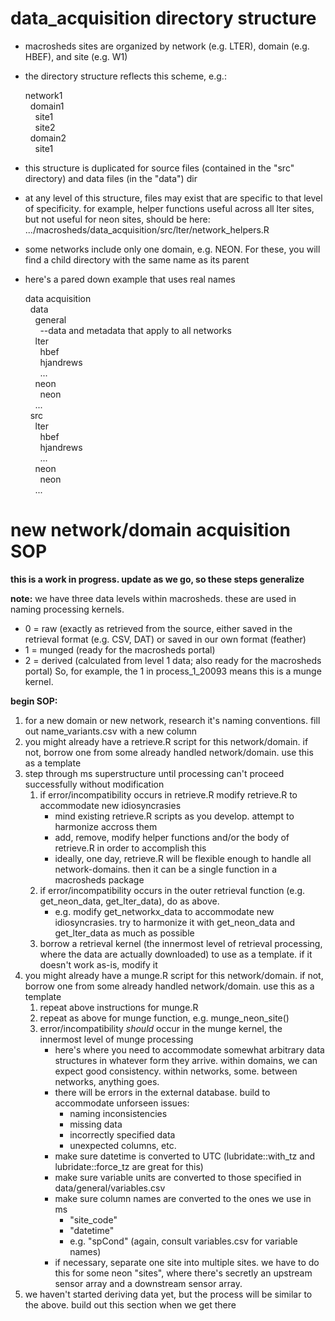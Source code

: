 # data_acquisition directory structure

+ macrosheds sites are organized by network (e.g. LTER), domain (e.g. HBEF), and site (e.g. W1)
+ the directory structure reflects this scheme, e.g.:

  network1  
  &nbsp;&nbsp;domain1  
  &nbsp;&nbsp;&nbsp;&nbsp;site1  
  &nbsp;&nbsp;&nbsp;&nbsp;site2  
  &nbsp;&nbsp;domain2  
  &nbsp;&nbsp;&nbsp;&nbsp;site1  

+ this structure is duplicated for source files (contained in the "src" directory) and data files (in the "data") dir
+ at any level of this structure, files may exist that are specific to that level of specificity. for example, helper functions useful across all lter sites, but not useful for neon sites, should be here: .../macrosheds/data_acquisition/src/lter/network_helpers.R
+ some networks include only one domain, e.g. NEON. For these, you will find a child directory with the same name as its parent
+ here's a pared down example that uses real names

  data acquisition  
  &nbsp;&nbsp;data  
  &nbsp;&nbsp;&nbsp;&nbsp;general  
  &nbsp;&nbsp;&nbsp;&nbsp;&nbsp;&nbsp;--data and metadata that apply to all networks  
  &nbsp;&nbsp;&nbsp;&nbsp;lter  
  &nbsp;&nbsp;&nbsp;&nbsp;&nbsp;&nbsp;hbef  
  &nbsp;&nbsp;&nbsp;&nbsp;&nbsp;&nbsp;hjandrews  
  &nbsp;&nbsp;&nbsp;&nbsp;&nbsp;&nbsp;...  
  &nbsp;&nbsp;&nbsp;&nbsp;neon  
  &nbsp;&nbsp;&nbsp;&nbsp;&nbsp;&nbsp;neon  
  &nbsp;&nbsp;&nbsp;&nbsp;...  
  &nbsp;&nbsp;src  
  &nbsp;&nbsp;&nbsp;&nbsp;lter  
  &nbsp;&nbsp;&nbsp;&nbsp;&nbsp;&nbsp;hbef  
  &nbsp;&nbsp;&nbsp;&nbsp;&nbsp;&nbsp;hjandrews  
  &nbsp;&nbsp;&nbsp;&nbsp;&nbsp;&nbsp;...  
  &nbsp;&nbsp;&nbsp;&nbsp;neon  
  &nbsp;&nbsp;&nbsp;&nbsp;&nbsp;&nbsp;neon  
  &nbsp;&nbsp;&nbsp;&nbsp;...  

# new network/domain acquisition SOP

**this is a work in progress. update as we go, so these steps generalize**

**note:**
we have three data levels within macrosheds. these are used in naming processing kernels.
+ 0 = raw (exactly as retrieved from the source, either saved in the retrieval format (e.g. CSV, DAT) or saved in our own format (feather)
+ 1 = munged (ready for the macrosheds portal)
+ 2 = derived (calculated from level 1 data; also ready for the macrosheds portal)
So, for example, the 1 in process_1_20093 means this is a munge kernel.

**begin SOP:**
1. for a new domain or new network, research it's naming conventions. fill out name_variants.csv with a new column
2. you might already have a retrieve.R script for this network/domain. if not, borrow one from some already handled network/domain. use this as a template
3. step through ms superstructure until processing can't proceed successfully without modification
    1. if error/incompatibility occurs in retrieve.R modify retrieve.R to accommodate new idiosyncrasies
        + mind existing retrieve.R scripts as you develop. attempt to harmonize accross them
        + add, remove, modify helper functions and/or the body of retrieve.R in order to accomplish this
        + ideally, one day, retrieve.R will be flexible enough to handle all network-domains. then it can be a single function in a macrosheds package
    2. if error/incompatibility occurs in the outer retrieval function (e.g. get_neon_data, get_lter_data), do as above.
        + e.g. modify get_networkx_data to accommodate new idiosyncrasies. try to harmonize it with get_neon_data and get_lter_data as much as possible
    3. borrow a retrieval kernel (the innermost level of retrieval processing, where the data are actually downloaded) to use as a template. if it doesn't work as-is, modify it
4. you might already have a munge.R script for this network/domain. if not, borrow one from some already handled network/domain. use this as a template
    1. repeat above instructions for munge.R
    2. repeat as above for munge function, e.g. munge_neon_site()
    3. error/incompatibility _should_ occur in the munge kernel, the innermost level of munge processing
        + here's where you need to accommodate somewhat arbitrary data structures in whatever form they arrive. within domains, we can expect good consistency. within networks, some. between networks, anything goes.
        + there will be errors in the external database. build to accommodate unforseen issues:
            + naming inconsistencies
            + missing data
            + incorrectly specified data
            + unexpected columns, etc.
        + make sure datetime is converted to UTC (lubridate::with_tz and lubridate::force_tz are great for this)
        + make sure variable units are converted to those specified in data/general/variables.csv
        + make sure column names are converted to the ones we use in ms
            + "site_code"
            + "datetime"
            + e.g. "spCond" (again, consult variables.csv for variable names)
        + if necessary, separate one site into multiple sites. we have to do this for some neon "sites", where there's secretly an upstream sensor array and a downstream sensor array.
5. we haven't started deriving data yet, but the process will be similar to the above. build out this section when we get there

